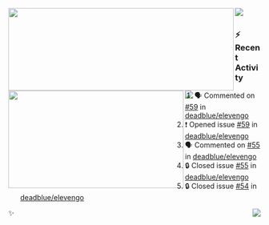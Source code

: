 <p>
  <p>
  <img align="left" width="450" height="165" src="https://github-readme-stats-git-masterrstaa-rickstaa.vercel.app/api?username=lowking&bg_color=0D1116&theme=synthwave&show_icons=true&hide_border=true&line_height=20&title_color=4E7C65&icon_color=555&show_owner=true&text_color=777&count_private=true"/>
  </p>
  <p>
  <img align="left" width="350" height="195" src="https://github-readme-stats-git-masterrstaa-rickstaa.vercel.app/api/top-langs/?layout=compact&username=lowking&bg_color=0D1116&theme=synthwave&show_icons=true&hide_border=true&line_height=20&title_color=4E7C65&icon_color=555&show_owner=true&text_color=777&hide&langs_count=4"/>
  </p>
  <p>
    <a align="left" href="https://t.me/Violettoy_bot"><img src="https://img.shields.io/badge/Telegram-%2352A4DB.svg?&style=social&logo=telegram&logoColor=52A4DB" /></a>&nbsp;&nbsp;
<!--     <img align="left" src="https://github.com/lowking/lowking/workflows/Waka%20Readme/badge.svg" />&nbsp;&nbsp; -->
    <img align="left" src="https://github.com/lowking/lowking/workflows/Activity%20Readme/badge.svg" />
  </p>
</p>

### :zap: Recent Activity

<!--START_SECTION:activity-->
1. 🗣 Commented on [#59](https://github.com/deadblue/elevengo/issues/59#issuecomment-2541727927) in [deadblue/elevengo](https://github.com/deadblue/elevengo)
2. ❗ Opened issue [#59](https://github.com/deadblue/elevengo/issues/59) in [deadblue/elevengo](https://github.com/deadblue/elevengo)
3. 🗣 Commented on [#55](https://github.com/deadblue/elevengo/issues/55#issuecomment-2524862932) in [deadblue/elevengo](https://github.com/deadblue/elevengo)
4. 🔒 Closed issue [#55](https://github.com/deadblue/elevengo/issues/55) in [deadblue/elevengo](https://github.com/deadblue/elevengo)
5. 🔒 Closed issue [#54](https://github.com/deadblue/elevengo/issues/54) in [deadblue/elevengo](https://github.com/deadblue/elevengo)
<!--END_SECTION:activity-->

✨<img align="right" src="http://profile-counter.glitch.me/lowking/count.svg"/>
